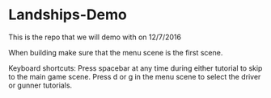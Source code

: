 # Landships-Demo
This is the repo that we will demo with on 12/7/2016

When building make sure that the menu scene is the first scene.

Keyboard shortcuts:
Press spacebar at any time during either tutorial to skip to the main game scene.
Press d or g in the menu scene to select the driver or gunner tutorials. 
